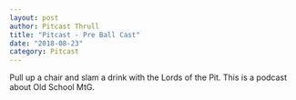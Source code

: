 ```yaml
---
layout: post
author: Pitcast Thrull
title: "Pitcast - Pre Ball Cast"
date: "2018-08-23"
category: Pitcast
---
```


Pull up a chair and slam a drink with the Lords of the Pit. This is a podcast about Old School MtG.
